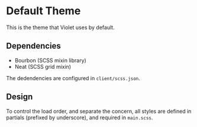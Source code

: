 # Default Theme

This is the theme that Violet uses by default.

## Dependencies

* Bourbon (SCSS mixin library)
* Neat (SCSS grid mixin)

The dedendencies are configured in `client/scss.json`.

## Design

To control the load order, and separate the concern, all styles are defined in
partials (prefixed by underscore), and required in `main.scss`.
